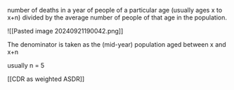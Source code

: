 number of deaths in a year of people of a particular age (usually ages x to x+n) divided by the average number of people of that age in the population.

![[Pasted image 20240921190042.png]]

The denominator is taken as the (mid-year) population aged between x and x+n

usually n = 5

[[CDR as weighted ASDR]]
